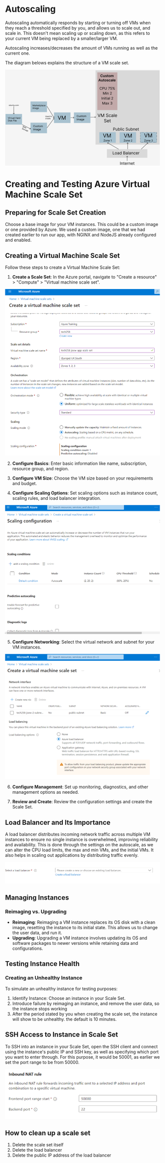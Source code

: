 # Autoscaling

Autoscaling automatically responds by starting or turning off VMs when they reach a threshold specified by you, and allows us to scale out, and scale in. This doesn't mean scaling up or scaling down, as this refers to your current VM being replaced by a smaller/larger VM.

Autoscaling increases/decreases the amount of VMs running as well as the current one.

The diagram belows explains the structure of a VM scale set.

![alt text](images/HA-SC-diagram.png)

# Creating and Testing Azure Virtual Machine Scale Set

## Preparing for Scale Set Creation

Choose a base image for your VM instances. This could be a custom image or one provided by Azure. We used a custom image, one that we had created earlier to run our app, with NGINX and NodeJS already configured and enabled.

## Creating a Virtual Machine Scale Set

Follow these steps to create a Virtual Machine Scale Set:

1. **Create a Scale Set**: In the Azure portal, navigate to "Create a resource" > "Compute" > "Virtual machine scale set".

![alt text](images/creating_a_virtual_scale_set.png)

2. **Configure Basics**: Enter basic information like name, subscription, resource group, and region.

3. **Configure VM Size**: Choose the VM size based on your requirements and budget.

4. **Configure Scaling Options**: Set scaling options such as instance count, scaling rules, and load balancer integration.

![alt text](images/scaling_config.png)

5. **Configure Networking**: Select the virtual network and subnet for your VM instances.

![alt text](images/network_interface.png)

6. **Configure Management**: Set up monitoring, diagnostics, and other management options as needed.

7. **Review and Create**: Review the configuration settings and create the Scale Set.

## Load Balancer and Its Importance

A load balancer distributes incoming network traffic across multiple VM instances to ensure no single instance is overwhelmed, improving reliability and availability. This is done through the settings on the autoscale, as we can alter the CPU load limits, the max and min VMs, and the initial VMs. It also helps in scaling out applications by distributing traffic evenly.

![alt text](images/load_balancer_select.png)

## Managing Instances

### Reimaging vs. Upgrading

- **Reimaging**: Reimaging a VM instance replaces its OS disk with a clean image, resetting the instance to its initial state. This allows us to change the user data, and run it.
- **Upgrading**: Upgrading a VM instance involves updating its OS and software packages to newer versions while retaining data and configurations.

## Testing Instance Health

### Creating an Unhealthy Instance

To simulate an unhealthy instance for testing purposes:

1. Identify Instance: Choose an instance in your Scale Set.
2. Introduce failure by reimaging an instance, and remove the user data, so the instance stops working
3. After the period stated by you when creating the scale set, the instance will show to be unhealthy. the default is 10 minutes.

## SSH Access to Instance in Scale Set

To SSH into an instance in your Scale Set, open the SSH client and connect using the instance's public IP and SSH key, as well as specifying which port you want to enter through. For this purpose, it would be 50001, as earlier we set the port range to be from 50000.

![alt text](<images/port50001, image.png>)


## How to clean up a scale set 

1. Delete the scale set itself
2. Delete the load balancer
3. Delete the public IP address of the load balancer







